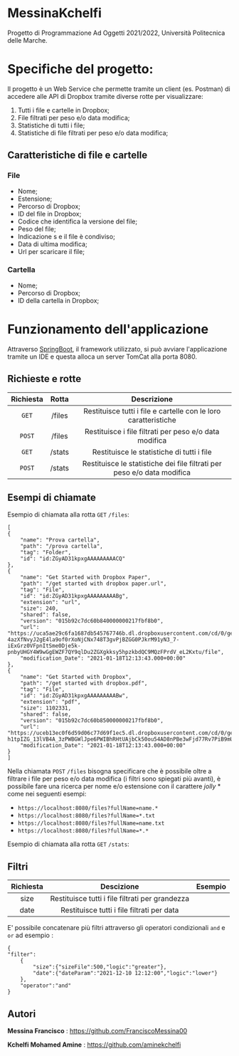 # MessinaKchelfi
Progetto di Programmazione Ad Oggetti 2021/2022, Università Politecnica delle Marche.

# Specifiche del progetto:
Il progetto è un Web Service che permette tramite un client (es. Postman) di accedere alle API di Dropbox tramite diverse rotte per visualizzare:

1) Tutti i file e cartelle in Dropbox;
2) File filtrati per peso e/o data modifica;
3) Statistiche di tutti i file;
4) Statistiche di file filtrati per peso e/o data modifica;

## Caratteristiche di file e cartelle
### File
- Nome;
- Estensione;
- Percorso di Dropbox;
- ID del file in Dropbox;
- Codice che identifica la versione del file;
- Peso del file;
- Indicazione s e il file è condiviso;
- Data di ultima modifica;
- Url per scaricare il file;

### Cartella
- Nome;
- Percorso di Dropbox;
- ID della cartella in Dropbox;

# Funzionamento dell'applicazione
Attraverso [SpringBoot](https://spring.io/projects/spring-boot), il framework utilizzato, si può avviare l'applicazione tramite un IDE e questa alloca un server TomCat alla porta 8080. 
## Richieste e rotte

| Richiesta | Rotta | Descrizione |
|:---:|:---:|:---:|
| `GET` | /files | Restituisce tutti i file e cartelle con le loro caratteristiche |
| `POST` | /files | Restituisce i file filtrati per peso e/o data modifica |
| `GET` | /stats | Restituisce le statistiche di tutti i file |
| `POST` | /stats | Restituisce le statistiche dei file filtrati per peso e/o data modifica |

## Esempi di chiamate
Esempio di chiamata alla rotta `GET` `/files`:

	[
    {
        "name": "Prova cartella",
        "path": "/prova cartella",
        "tag": "Folder",
        "id": "id:ZGyAD31kpxgAAAAAAAAACQ"
    },
    {
        "name": "Get Started with Dropbox Paper",
        "path": "/get started with dropbox paper.url",
        "tag": "File",
        "id": "id:ZGyAD31kpxgAAAAAAAAABg",
        "extension": "url",
        "size": 240,
        "shared": false,
        "version": "015b92c7dc60b840000000217fbf8b0",
        "url": "https://uca5ae29c6fa1687db545767746b.dl.dropboxusercontent.com/cd/0/get/BcFU8zizU3_b8-4azXfNvyJ2gE4la9of0rXoNjCNx748T3gvPjBZGG0PJkrM91yN3_7-iExGrz0VFpnItSme0Dje5k-pnbyUHGY4W9wGgEWZF7QY9qlDu2ZGXgkksy5hpzkbdQC9MQzFPrdV_eL2Kxtu/file",
        "modification_Date": "2021-01-18T12:13:43.000+00:00"
    },
    {
        "name": "Get Started with Dropbox",
        "path": "/get started with dropbox.pdf",
        "tag": "File",
        "id": "id:ZGyAD31kpxgAAAAAAAAABw",
        "extension": "pdf",
        "size": 1102331,
        "shared": false,
        "version": "015b92c7dc60b850000000217fbf8b0",
        "url": "https://uceb13ec0f6d59d06c77d69f1ec5.dl.dropboxusercontent.com/cd/0/get/BcEBqckA3GC82A5c8VvLehWqB3cEEF8a-h1tpIZG_13lVB4A_3zPWBGWlJpe6PWIBhRHtUAjbCk50ou54AD8nPBe3wFjd77Rv7PiB9mU4Rfpml4RkaSA5TOi0sY4zS0iNDxIsEcK9_krMMj4DVaPM40h/file",
        "modification_Date": "2021-01-18T12:13:43.000+00:00"
    }
	]
Nella chiamata `POST` `/files` bisogna specificare che è possibile oltre a filtrare i file per peso e/o data modifica (i filtri sono spiegati più avanti), è possibile fare una ricerca per nome e/o estensione con il carattere *jolly* * come nei seguenti esempi:
- `https://localhost:8080/files?fullName=name.*`
- `https://localhost:8080/files?fullName=*.txt`
- `https://localhost:8080/files?fullName=name.txt`
- `https://localhost:8080/files?fullName=*.*`

Esempio di chiamata alla rotta `GET` `/stats`:

## Filtri

| Richiesta | Descizione | Esempio |
|:---:|:---:|:---:|
| size | Restituisce tutti i file filtrati per grandezza|
| date |  Restituisce tutti i file filtrati per data |


E' possibile concatenare più filtri attraverso gli operatori condizionali   `and`    e     `or`     ad esempio :

	{
    "filter":
	    {
	        "size":{"sizeFile":500,"logic":"greater"},
	        "date":{"dateParam":"2021-12-10 12:12:00","logic":"lower"}
    	},
    	"operator":"and"
	}



## Autori
**Messina Francisco** : https://github.com/FranciscoMessina00

**Kchelfi Mohamed Amine** : https://github.com/aminekchelfi
